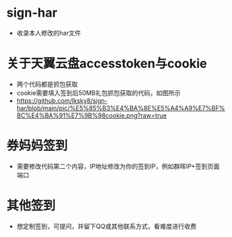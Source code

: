 # sign-har
* 收录本人修改的har文件

# 关于天翼云盘accesstoken与cookie
* 两个代码都是抓包获取
* cookie需要填入签到后50MB礼包抓包获取的代码，如图所示
* https://github.com/lksky8/sign-har/blob/main/pic/%E5%85%B3%E4%BA%8E%E5%A4%A9%E7%BF%BC%E4%BA%91%E7%9B%98cookie.png?raw=true

# 券妈妈签到
* 需要修改代码第二个内容，IP地址修改为你的签到IP，例如群晖IP+签到页面端口

# 其他签到
* 想定制签到，可提问，并留下QQ或其他联系方式，看难度进行收费

